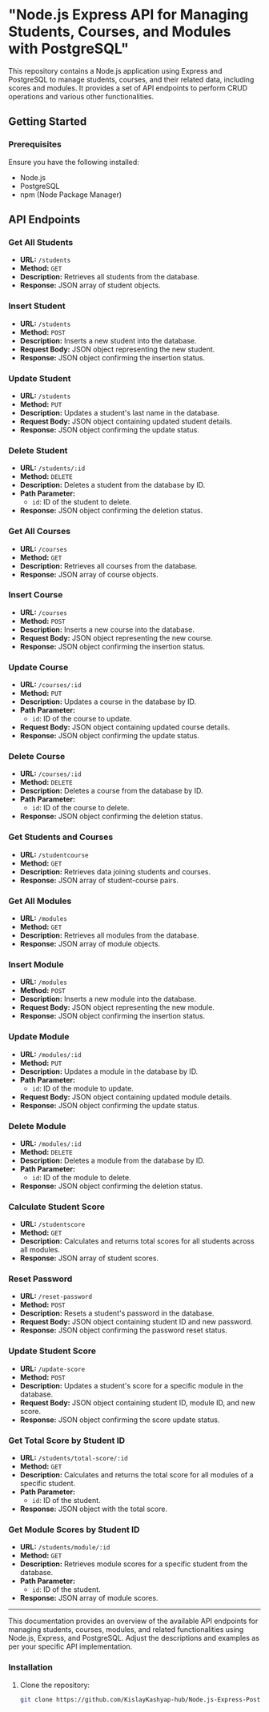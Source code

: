 # "Node.js Express API for Managing Students, Courses, and Modules with PostgreSQL"

This repository contains a Node.js application using Express and PostgreSQL to manage students, courses, and their related data, including scores and modules. It provides a set of API endpoints to perform CRUD operations and various other functionalities.

## Getting Started

### Prerequisites

Ensure you have the following installed:

- Node.js
- PostgreSQL
- npm (Node Package Manager)

## API Endpoints

### Get All Students

- **URL:** `/students`
- **Method:** `GET`
- **Description:** Retrieves all students from the database.
- **Response:** JSON array of student objects.

### Insert Student

- **URL:** `/students`
- **Method:** `POST`
- **Description:** Inserts a new student into the database.
- **Request Body:** JSON object representing the new student.
- **Response:** JSON object confirming the insertion status.

### Update Student

- **URL:** `/students`
- **Method:** `PUT`
- **Description:** Updates a student's last name in the database.
- **Request Body:** JSON object containing updated student details.
- **Response:** JSON object confirming the update status.

### Delete Student

- **URL:** `/students/:id`
- **Method:** `DELETE`
- **Description:** Deletes a student from the database by ID.
- **Path Parameter:**
  - `id`: ID of the student to delete.
- **Response:** JSON object confirming the deletion status.

### Get All Courses

- **URL:** `/courses`
- **Method:** `GET`
- **Description:** Retrieves all courses from the database.
- **Response:** JSON array of course objects.

### Insert Course

- **URL:** `/courses`
- **Method:** `POST`
- **Description:** Inserts a new course into the database.
- **Request Body:** JSON object representing the new course.
- **Response:** JSON object confirming the insertion status.

### Update Course

- **URL:** `/courses/:id`
- **Method:** `PUT`
- **Description:** Updates a course in the database by ID.
- **Path Parameter:**
  - `id`: ID of the course to update.
- **Request Body:** JSON object containing updated course details.
- **Response:** JSON object confirming the update status.

### Delete Course

- **URL:** `/courses/:id`
- **Method:** `DELETE`
- **Description:** Deletes a course from the database by ID.
- **Path Parameter:**
  - `id`: ID of the course to delete.
- **Response:** JSON object confirming the deletion status.

### Get Students and Courses

- **URL:** `/studentcourse`
- **Method:** `GET`
- **Description:** Retrieves data joining students and courses.
- **Response:** JSON array of student-course pairs.

### Get All Modules

- **URL:** `/modules`
- **Method:** `GET`
- **Description:** Retrieves all modules from the database.
- **Response:** JSON array of module objects.

### Insert Module

- **URL:** `/modules`
- **Method:** `POST`
- **Description:** Inserts a new module into the database.
- **Request Body:** JSON object representing the new module.
- **Response:** JSON object confirming the insertion status.

### Update Module

- **URL:** `/modules/:id`
- **Method:** `PUT`
- **Description:** Updates a module in the database by ID.
- **Path Parameter:**
  - `id`: ID of the module to update.
- **Request Body:** JSON object containing updated module details.
- **Response:** JSON object confirming the update status.

### Delete Module

- **URL:** `/modules/:id`
- **Method:** `DELETE`
- **Description:** Deletes a module from the database by ID.
- **Path Parameter:**
  - `id`: ID of the module to delete.
- **Response:** JSON object confirming the deletion status.

### Calculate Student Score

- **URL:** `/studentscore`
- **Method:** `GET`
- **Description:** Calculates and returns total scores for all students across all modules.
- **Response:** JSON array of student scores.

### Reset Password

- **URL:** `/reset-password`
- **Method:** `POST`
- **Description:** Resets a student's password in the database.
- **Request Body:** JSON object containing student ID and new password.
- **Response:** JSON object confirming the password reset status.

### Update Student Score

- **URL:** `/update-score`
- **Method:** `POST`
- **Description:** Updates a student's score for a specific module in the database.
- **Request Body:** JSON object containing student ID, module ID, and new score.
- **Response:** JSON object confirming the score update status.

### Get Total Score by Student ID

- **URL:** `/students/total-score/:id`
- **Method:** `GET`
- **Description:** Calculates and returns the total score for all modules of a specific student.
- **Path Parameter:**
  - `id`: ID of the student.
- **Response:** JSON object with the total score.

### Get Module Scores by Student ID

- **URL:** `/students/module/:id`
- **Method:** `GET`
- **Description:** Retrieves module scores for a specific student from the database.
- **Path Parameter:**
  - `id`: ID of the student.
- **Response:** JSON array of module scores.

---

This documentation provides an overview of the available API endpoints for managing students, courses, modules, and related functionalities using Node.js, Express, and PostgreSQL. Adjust the descriptions and examples as per your specific API implementation.

### Installation

1. Clone the repository:
   ```bash
   git clone https://github.com/KislayKashyap-hub/Node.js-Express-PostgreSQL-APIs.git



